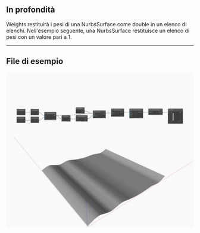 ## In profondità
Weights restituirà i pesi di una NurbsSurface come double in un elenco di elenchi. Nell'esempio seguente, una NurbsSurface restituisce un elenco di pesi con un valore pari a 1.
___
## File di esempio

![Weights](./Autodesk.DesignScript.Geometry.NurbsSurface.Weights_img.jpg)

